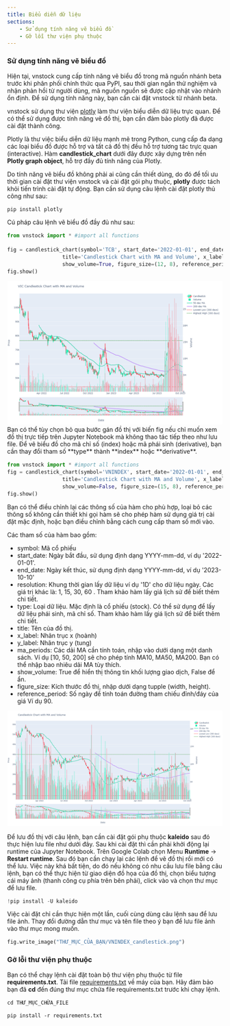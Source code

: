 ```yaml
---
title: Biểu diễn dữ liệu
sections:
    - Sử dụng tính năng vẽ biểu đồ
    - Gỡ lỗi thư viện phụ thuộc
---
```


### Sử dụng tính năng vẽ biểu đồ

Hiện tại, vnstock cung cấp tính năng vẽ biểu đồ trong mã nguồn nhánh beta trước khi phân phối chính thức qua PyPI, sau thời gian ngắn thử nghiệm và nhận phản hồi từ người dùng, mã nguồn nguồn sẽ được cập nhật vào nhánh ổn định. Để sử dụng tính năng này, bạn cần cài đặt vnstock từ nhánh beta.

vnstock sử dụng thư viện [plotly](https://plotly.com/python/candlestick-charts/) làm thư viện biểu diễn dữ liệu trực quan. Để có thể sử dụng được tính năng vẽ đồ thị, bạn cần đảm bảo plotly đã được cài đặt thành công.

Plotly là thư việc biểu diễn dữ liệu mạnh mẽ trong Python, cung cấp đa dạng các loại biểu đồ được hỗ trợ và tất cả đồ thị đều hỗ trợ tương tác trực quan (interactive). Hàm **candlestick_chart** dưới đây được xây dựng trên nền **Plotly graph object**, hỗ trợ đầy đủ tính năng của Plotly.

Do tính năng vẽ biểu đồ không phải ai cũng cần thiết dùng, do đó để tối ưu thời gian cài đặt thư viện vnstock và cài đặt gói phụ thuộc, **plotly** được tách khỏi tiến trình cài đặt tự động. Bạn cần sử dụng câu lệnh cài đặt plotly thủ công như sau: 

```shell
pip install plotly
```

Cú pháp câu lệnh vẽ biểu đồ đầy đủ như sau:

```python
from vnstock import * #import all functions

fig = candlestick_chart(symbol='TCB', start_date='2022-01-01', end_date='2023-10-10', resolution='1D', type='stock', 
                  title='Candlestick Chart with MA and Volume', x_label='Date', y_label='Price', ma_periods=[50,200], 
                  show_volume=True, figure_size=(12, 8), reference_period=300, up_color='#00F4B0', down_color='#FF3747')
fig.show()
```

<div class="vic_candlestick">
  <a href="assets/images/VIC_candlestick.png?raw=true" data-title="Minh họa đồ thị nến cho mã cổ phiếu VIC" data-toggle="lightbox"><img class="img-responsive" src="assets/images/VIC_candlestick.png?raw=true" alt="screenshot" /></a>
  <a class="mask" href="assets/images/VIC_candlestick.png?raw=true" data-title="Minh họa đồ thị nến cho mã cổ phiếu VIC" data-toggle="lightbox"><i class="icon fa fa-search-plus"></i></a>
</div>
Bạn có thể tùy chọn bỏ qua bước gán đồ thị với biến fig nếu chỉ muốn xem đồ thị trực tiếp trên Jupyter Notebook mà không thao tác tiếp theo như lưu file.
Để vẽ biểu đồ cho mã chỉ số (index) hoặc mã phái sinh (derivative), bạn cần thay đổi tham số **type** thành **index** hoặc **derivative**. 

```python
from vnstock import * #import all functions
fig = candlestick_chart(symbol='VNINDEX', start_date='2022-01-01', end_date='2023-10-10', resolution='1D', type='index', 
                  title='Candlestick Chart with MA and Volume', x_label='Date', y_label='Price', ma_periods=[50,200], 
                  show_volume=False, figure_size=(15, 8), reference_period=300, up_color='#00F4B0', down_color='#FF3747')
fig.show()
```

Bạn có thể điều chỉnh lại các thông số của hàm cho phù hợp, loại bỏ các thông số không cần thiết khi gọi hàm sẽ cho phép hàm sử dụng giá trị cài đặt mặc định, hoặc bạn điều chỉnh bằng cách cung cấp tham số mới vào.

Các tham số của hàm bao gồm:

- symbol: Mã cổ phiếu
- start_date: Ngày bắt đầu, sử dụng định dạng YYYY-mm-dd, ví dụ '2022-01-01'.
- end_date: Ngày kết thúc, sử dụng định dạng YYYY-mm-dd, ví dụ '2023-10-10'
- resolution: Khung thời gian lấy dữ liệu ví dụ '1D' cho dữ liệu ngày. Các giá trị khác là: 1, 15, 30, 60 . Tham khảo hàm lấy giá lịch sử để biết thêm chi tiết.
- type: Loại dữ liệu. Mặc định là cổ phiếu (stock). Có thể sử dụng để lấy dữ liệu phái sinh, mã chỉ số. Tham khảo hàm lấy giá lịch sử để biết thêm chi tiết.
- title: Tên của đồ thị.
- x_label: Nhãn trục x (hoành)
- y_label: Nhãn trục y (tung)
- ma_periods: Các dải MA cần tính toán, nhập vào dưới dạng một danh sách. Ví dụ [10, 50, 200] sẽ cho phép tính MA10, MA50, MA200. Bạn có thể nhập bao nhiêu dải MA tùy thích.
- show_volume: True để hiển thị thông tin khối lượng giao dịch, False để ẩn.
- figure_size: Kích thước đồ thị, nhập dưới dạng tupple (width, height).
- reference_period: Số ngày để tính toán đường tham chiếu đỉnh/đáy của giá Ví dụ 90.

<div class="vin_candlestick">
  <a href="assets/images/VNINDEX_candlestick.png?raw=true" data-title="Minh họa đồ thị nến cho mã chỉ số VNINDEX" data-toggle="lightbox"><img class="img-responsive" src="assets/images/VNINDEX_candlestick.png?raw=true" alt="screenshot" /></a>
  <a class="mask" href="assets/images/VNINDEX_candlestick.png?raw=true" data-title="Minh họa đồ thị nến cho mã chỉ số VNINDEX" data-toggle="lightbox"><i class="icon fa fa-search-plus"></i></a>
</div>

Để lưu đồ thị với câu lệnh, bạn cần cài đặt gói phụ thuộc **kaleido** sau đó thực hiện lưu file như dưới đây. Sau khi cài đặt thì cần phải khởi động lại runtime của Jupyter Notebook. Trên Google Colab chọn Menu **Runtime** -> **Restart runtime**. Sau đó bạn cần chạy lại các lệnh để vẽ đồ thị rồi mới có thể lưu. Việc này khá bất tiện, do đó nếu không có nhu cầu lưu file bằng câu lệnh, bạn có thể thực hiện từ giao diện đồ họa của đồ thị, chọn biểu tượng cái máy ảnh (thanh công cụ phía trên bên phải), click vào và chọn thư mục để lưu file.

```python
!pip install -U kaleido
```
Việc cài đặt chỉ cần thực hiện một lần, cuối cùng dùng câu lệnh sau để lưu file ảnh. Thay đổi đường dẫn thư mục và tên file theo ý bạn để lưu file ảnh vào thư mục mong muốn.

```python
fig.write_image("THƯ_MỤC_CỦA_BẠN/VNINDEX_candlestick.png")
```

### Gỡ lỗi thư viện phụ thuộc

Bạn có thể chạy lệnh cài đặt toàn bộ thư viện phụ thuộc từ file **requirements.txt**. Tải file [requirements.txt](https://github.com/thinh-vu/vnstock/blob/beta/requirements.txt) về máy của bạn. 
Hãy đảm bảo bạn đã **cd** đến đúng thư mục chứa file requirements.txt trước khi chạy lệnh.

```shell
cd THƯ_MỤC_CHỪA_FILE
```

```shell
pip install -r requirements.txt
```